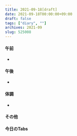 ```yaml
---
title: 2021-09-18[draft]
date: 2021-09-18T00:00:00+09:00
draft: false
tags: ["diary", ""]
archives: 2021-09
slug: 525008
---
```

#### 午前
- 
#### 午後
- 
#### 体調
- 
#### その他
#### 今日のTabs